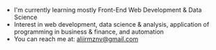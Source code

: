 - I'm currently learning mostly Front-End Web Development & Data Science
- Interest in  web development, data science & analysis, application of programming in business & finance, and automation
- You can reach me at: aliirmznv@gmail.com 
